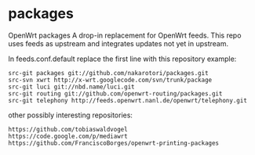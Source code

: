 packages
========

OpenWrt packages
A drop-in replacement for OpenWrt feeds.
This repo uses feeds as upstream and integrates updates not yet in upstream.


In feeds.conf.default replace the first line with this repository
example:

    src-git packages git://github.com/nakarotori/packages.git
    src-svn xwrt http://x-wrt.googlecode.com/svn/trunk/package
    src-git luci git://nbd.name/luci.git
    src-git routing git://github.com/openwrt-routing/packages.git
    src-git telephony http://feeds.openwrt.nanl.de/openwrt/telephony.git

other possibly interesting repositories:

    https://github.com/tobiaswaldvogel
    https://code.google.com/p/mediawrt
    https://github.com/FranciscoBorges/openwrt-printing-packages
